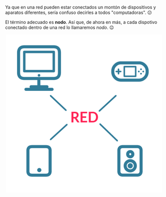 Ya que en una red pueden estar conectados un montón de dispositivos y aparatos diferentes, sería confuso decirles a todos "computadoras". :confused:

El término adecuado es **nodo**. Así que, de ahora en más, a cada dispotivo conectado dentro de una red lo llamaremos _nodo_. :wink:

<center><img src="https://raw.githubusercontent.com/MumukiProject/mumuki-guia-text-redes-e-internet/master/images/ej5-01_1524148721967.png" alt="ej5-01_1524148721967.png" width="500px" height="auto"></center>
